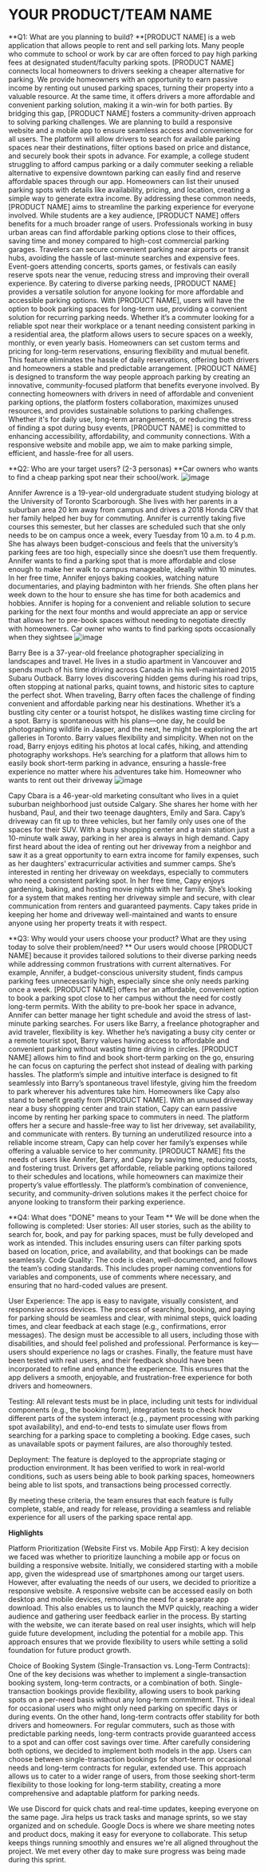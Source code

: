 # YOUR PRODUCT/TEAM NAME

**Q1: What are you planning to build?
**[PRODUCT NAME] is a web application that allows people to rent and sell parking lots. Many people who commute to school or work by car are often forced to pay high parking fees at designated student/faculty parking spots. [PRODUCT NAME] connects local homeowners to drivers seeking a cheaper alternative for parking. We provide homeowners with an opportunity to earn passive income by renting out unused parking spaces, turning their property into a valuable resource. At the same time, it offers drivers a more affordable and convenient parking solution, making it a win-win for both parties. By bridging this gap, [PRODUCT NAME] fosters a community-driven approach to solving parking challenges.
We are planning to build a responsive website and a mobile app to ensure seamless access and convenience for all users. The platform will allow drivers to search for available parking spaces near their destinations, filter options based on price and distance, and securely book their spots in advance. For example, a college student struggling to afford campus parking or a daily commuter seeking a reliable alternative to expensive downtown parking can easily find and reserve affordable spaces through our app. Homeowners can list their unused parking spots with details like availability, pricing, and location, creating a simple way to generate extra income. By addressing these common needs, [PRODUCT NAME] aims to streamline the parking experience for everyone involved.
While students are a key audience, [PRODUCT NAME] offers benefits for a much broader range of users. Professionals working in busy urban areas can find affordable parking options close to their offices, saving time and money compared to high-cost commercial parking garages. Travelers can secure convenient parking near airports or transit hubs, avoiding the hassle of last-minute searches and expensive fees. Event-goers attending concerts, sports games, or festivals can easily reserve spots near the venue, reducing stress and improving their overall experience. By catering to diverse parking needs, [PRODUCT NAME] provides a versatile solution for anyone looking for more affordable and accessible parking options.
With [PRODUCT NAME], users will have the option to book parking spaces for long-term use, providing a convenient solution for recurring parking needs. Whether it’s a commuter looking for a reliable spot near their workplace or a tenant needing consistent parking in a residential area, the platform allows users to secure spaces on a weekly, monthly, or even yearly basis. Homeowners can set custom terms and pricing for long-term reservations, ensuring flexibility and mutual benefit. This feature eliminates the hassle of daily reservations, offering both drivers and homeowners a stable and predictable arrangement.
[PRODUCT NAME] is designed to transform the way people approach parking by creating an innovative, community-focused platform that benefits everyone involved. By connecting homeowners with drivers in need of affordable and convenient parking options, the platform fosters collaboration, maximizes unused resources, and provides sustainable solutions to parking challenges. Whether it's for daily use, long-term arrangements, or reducing the stress of finding a spot during busy events, [PRODUCT NAME] is committed to enhancing accessibility, affordability, and community connections. With a responsive website and mobile app, we aim to make parking simple, efficient, and hassle-free for all users.


**Q2: Who are your target users? (2-3 personas) 
**Car owners who wants to find a cheap parking spot near their school/work.
![image](https://github.com/user-attachments/assets/475778d6-bcd6-40f9-a367-5ee0db55b55c)

Annifer Awrence is a 19-year-old undergraduate student studying biology at the University of Toronto Scarborough. She lives with her parents in a suburban area 20 km away from campus and drives a 2018 Honda CRV that her family helped her buy for commuting. Annifer is currently taking five courses this semester, but her classes are scheduled such that she only needs to be on campus once a week, every Tuesday from 10 a.m. to 4 p.m.
She has always been budget-conscious and feels that the university’s parking fees are too high, especially since she doesn’t use them frequently. Annifer wants to find a parking spot that is more affordable and close enough to make her walk to campus manageable, ideally within 10 minutes. In her free time, Annifer enjoys baking cookies, watching nature documentaries, and playing badminton with her friends. She often plans her week down to the hour to ensure she has time for both academics and hobbies.
Annifer is hoping for a convenient and reliable solution to secure parking for the next four months and would appreciate an app or service that allows her to pre-book spaces without needing to negotiate directly with homeowners.
Car owner who wants to find parking spots occasionally when they sightsee
![image](https://github.com/user-attachments/assets/ef94ae3e-a733-4a1e-a94f-c5d965d3d4df)

Barry Bee is a 37-year-old freelance photographer specializing in landscapes and travel. He lives in a studio apartment in Vancouver and spends much of his time driving across Canada in his well-maintained 2015 Subaru Outback. Barry loves discovering hidden gems during his road trips, often stopping at national parks, quaint towns, and historic sites to capture the perfect shot.
When traveling, Barry often faces the challenge of finding convenient and affordable parking near his destinations. Whether it’s a bustling city center or a tourist hotspot, he dislikes wasting time circling for a spot. Barry is spontaneous with his plans—one day, he could be photographing wildlife in Jasper, and the next, he might be exploring the art galleries in Toronto.
Barry values flexibility and simplicity. When not on the road, Barry enjoys editing his photos at local cafés, hiking, and attending photography workshops. He’s searching for a platform that allows him to easily book short-term parking in advance, ensuring a hassle-free experience no matter where his adventures take him.
Homeowner who wants to rent out their driveway
![image](https://github.com/user-attachments/assets/b91c06be-edee-4d7d-aae1-6ebb58ec1b68)

Capy Cbara is a 46-year-old marketing consultant who lives in a quiet suburban neighborhood just outside Calgary. She shares her home with her husband, Paul, and their two teenage daughters, Emily and Sara. Capy’s driveway can fit up to three vehicles, but her family only uses one of the spaces for their SUV. With a busy shopping center and a train station just a 10-minute walk away, parking in her area is always in high demand.
Capy first heard about the idea of renting out her driveway from a neighbor and saw it as a great opportunity to earn extra income for family expenses, such as her daughters’ extracurricular activities and summer camps. She’s interested in renting her driveway on weekdays, especially to commuters who need a consistent parking spot.
In her free time, Capy enjoys gardening, baking, and hosting movie nights with her family. She’s looking for a system that makes renting her driveway simple and secure, with clear communication from renters and guaranteed payments. Capy takes pride in keeping her home and driveway well-maintained and wants to ensure anyone using her property treats it with respect.


**Q3: Why would your users choose your product? What are they using today to solve their problem/need?
**
Our users would choose [PRODUCT NAME] because it provides tailored solutions to their diverse parking needs while addressing common frustrations with current alternatives. For example, Annifer, a budget-conscious university student, finds campus parking fees unnecessarily high, especially since she only needs parking once a week. [PRODUCT NAME] offers her an affordable, convenient option to book a parking spot close to her campus without the need for costly long-term permits. With the ability to pre-book her space in advance, Annifer can better manage her tight schedule and avoid the stress of last-minute parking searches.
For users like Barry, a freelance photographer and avid traveler, flexibility is key. Whether he’s navigating a busy city center or a remote tourist spot, Barry values having access to affordable and convenient parking without wasting time driving in circles. [PRODUCT NAME] allows him to find and book short-term parking on the go, ensuring he can focus on capturing the perfect shot instead of dealing with parking hassles. The platform’s simple and intuitive interface is designed to fit seamlessly into Barry’s spontaneous travel lifestyle, giving him the freedom to park wherever his adventures take him.
Homeowners like Capy also stand to benefit greatly from [PRODUCT NAME]. With an unused driveway near a busy shopping center and train station, Capy can earn passive income by renting her parking space to commuters in need. The platform offers her a secure and hassle-free way to list her driveway, set availability, and communicate with renters. By turning an underutilized resource into a reliable income stream, Capy can help cover her family’s expenses while offering a valuable service to her community.
[PRODUCT NAME] fits the needs of users like Annifer, Barry, and Capy by saving time, reducing costs, and fostering trust. Drivers get affordable, reliable parking options tailored to their schedules and locations, while homeowners can maximize their property’s value effortlessly. The platform’s combination of convenience, security, and community-driven solutions makes it the perfect choice for anyone looking to transform their parking experience.




**Q4: What does "DONE" means to your Team 
**
We will be done when the following is completed:
User stories: All user stories, such as the ability to search for, book, and pay for parking spaces, must be fully developed and work as intended. This includes ensuring users can filter parking spots based on location, price, and availability, and that bookings can be made seamlessly.
Code Quality: The code is clean, well-documented, and follows the team’s coding standards. This includes proper naming conventions for variables and components, use of comments where necessary, and ensuring that no hard-coded values are present.

 User Experience: The app is easy to navigate, visually consistent, and responsive across devices. The process of searching, booking, and paying for parking should be seamless and clear, with minimal steps, quick loading times, and clear feedback at each stage (e.g., confirmations, error messages). The design must be accessible to all users, including those with disabilities, and should feel polished and professional. Performance is key—users should experience no lags or crashes. Finally, the feature must have been tested with real users, and their feedback should have been incorporated to refine and enhance the experience. This ensures that the app delivers a smooth, enjoyable, and frustration-free experience for both drivers and homeowners.

Testing: All relevant tests must be in place, including unit tests for individual components (e.g., the booking form), integration tests to check how different parts of the system interact (e.g., payment processing with parking spot availability), and end-to-end tests to simulate user flows from searching for a parking space to completing a booking. Edge cases, such as unavailable spots or payment failures, are also thoroughly tested.

Deployment: The feature is deployed to the appropriate staging or production environment. It has been verified to work in real-world conditions, such as users being able to book parking spaces, homeowners being able to list spots, and transactions being processed correctly.

By meeting these criteria, the team ensures that each feature is fully complete, stable, and ready for release, providing a seamless and reliable experience for all users of the parking space rental app.

**Highlights**

Platform Prioritization (Website First vs. Mobile App First): A key decision we faced was whether to prioritize launching a mobile app or focus on building a responsive website. Initially, we considered starting with a mobile app, given the widespread use of smartphones among our target users. However, after evaluating the needs of our users, we decided to prioritize a responsive website. A responsive website can be accessed easily on both desktop and mobile devices, removing the need for a separate app download. This also enables us to launch the MVP quickly, reaching a wider audience and gathering user feedback earlier in the process. By starting with the website, we can iterate based on real user insights, which will help guide future development, including the potential for a mobile app. This approach ensures that we provide flexibility to users while setting a solid foundation for future product growth.


Choice of Booking System (Single-Transaction vs. Long-Term Contracts): One of the key decisions was whether to implement a single-transaction booking system, long-term contracts, or a combination of both. Single-transaction bookings provide flexibility, allowing users to book parking spots on a per-need basis without any long-term commitment. This is ideal for occasional users who might only need parking on specific days or during events. On the other hand, long-term contracts offer stability for both drivers and homeowners. For regular commuters, such as those with predictable parking needs, long-term contracts provide guaranteed access to a spot and can offer cost savings over time. After carefully considering both options, we decided to implement both models in the app. Users can choose between single-transaction bookings for short-term or occasional needs and long-term contracts for regular, extended use. This approach allows us to cater to a wider range of users, from those seeking short-term flexibility to those looking for long-term stability, creating a more comprehensive and adaptable platform for parking needs.

We use Discord for quick chats and real-time updates, keeping everyone on the same page. Jira helps us track tasks and manage sprints, so we stay organized and on schedule. Google Docs is where we share meeting notes and product docs, making it easy for everyone to collaborate. This setup keeps things running smoothly and ensures we're all aligned throughout the project. We met every other day to make sure progress was being made during this sprint.
